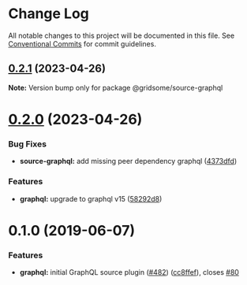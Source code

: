 # Change Log

All notable changes to this project will be documented in this file.
See [Conventional Commits](https://conventionalcommits.org) for commit guidelines.

## [0.2.1](https://github.com/gridsome/gridsome/tree/master/packages/source-graphql/compare/@gridsome/source-graphql@0.2.0...@gridsome/source-graphql@0.2.1) (2023-04-26)

**Note:** Version bump only for package @gridsome/source-graphql





# [0.2.0](https://github.com/gridsome/gridsome/tree/master/packages/source-graphql/compare/@gridsome/source-graphql@0.1.0...@gridsome/source-graphql@0.2.0) (2023-04-26)


### Bug Fixes

* **source-graphql:** add missing peer dependency graphql ([4373dfd](https://github.com/gridsome/gridsome/tree/master/packages/source-graphql/commit/4373dfde03be26b1a8cef0b1da4b7215a379aa33))


### Features

* **graphql:** upgrade to graphql v15 ([58292d8](https://github.com/gridsome/gridsome/tree/master/packages/source-graphql/commit/58292d82ed45eeb79abdbe31c7beac750cb31528))





# 0.1.0 (2019-06-07)


### Features

* **graphql:** initial GraphQL source plugin ([#482](https://github.com/gridsome/gridsome/tree/master/packages/source-graphql/issues/482)) ([cc8ffef](https://github.com/gridsome/gridsome/tree/master/packages/source-graphql/commit/cc8ffef)), closes [#80](https://github.com/gridsome/gridsome/tree/master/packages/source-graphql/issues/80)

